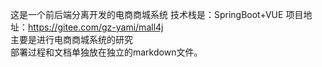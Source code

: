 这是一个前后端分离开发的电商商城系统
技术栈是：SpringBoot+VUE
项目地址：https://gitee.com/gz-yami/mall4j  
主要是进行电商商城系统的研究  
部署过程和文档单独放在独立的markdown文件。
